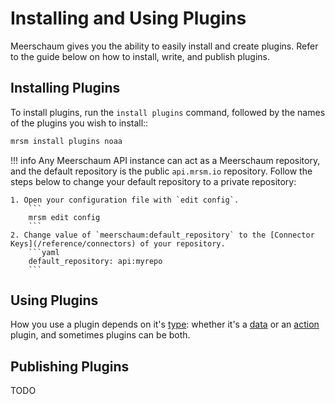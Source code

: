 # Installing and Using Plugins

Meerschaum gives you the ability to easily install and create plugins. Refer to the guide below on how to install, write, and publish plugins.

## Installing Plugins

To install plugins, run the `install plugins` command, followed by the names of the plugins you wish to install::
```bash
mrsm install plugins noaa
```

!!! info
    Any Meerschaum API instance can act as a Meerschaum repository, and the default repository is the public `api.mrsm.io` repository. Follow the  steps below to change your default repository to a private repository:

    1. Open your configuration file with `edit config`.
        ```
        mrsm edit config
        ```
    2. Change value of `meerschaum:default_repository` to the [Connector Keys](/reference/connectors) of your repository.
        ```yaml
        default_repository: api:myrepo
        ```

## Using Plugins
How you use a plugin depends on it's [type](types-of-plugins): whether it's a [data](types-of-plugins/#data-plugins) or an [action](types-of-plugins/#action-plugins) plugin, and sometimes plugins can be both. 

## Publishing Plugins
TODO